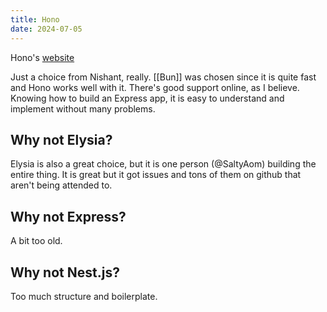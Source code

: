 ```yaml
---
title: Hono
date: 2024-07-05
---
```

Hono's [website](https://hono.dev)

Just a choice from Nishant, really. [[Bun]] was chosen since it is quite fast and Hono works well with it. There's good support online, as I believe. Knowing how to build an Express app, it is easy to understand and implement without many problems.  

## Why not Elysia?

Elysia is also a great choice, but it is one person (@SaltyAom) building the entire thing. It is great but it got issues and tons of them on github that aren't being attended to. 

## Why not Express?

A bit too old.

## Why not Nest.js?

Too much structure and boilerplate.